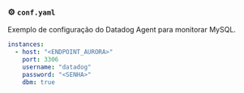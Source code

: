 ### ⚙️ `conf.yaml`
Exemplo de configuração do Datadog Agent para monitorar MySQL.

```yaml
instances:
  - host: "<ENDPOINT_AURORA>"
    port: 3306
    username: "datadog"
    password: "<SENHA>"
    dbm: true
```
